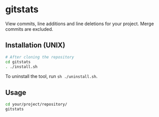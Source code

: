 # gitstats

View commits, line additions and line deletions for your project. Merge commits are excluded.

## Installation (UNIX)

```bash
# After cloning the repository
cd gitstats
. ./install.sh 
```

To uninstall the tool, run `sh ./uninstall.sh`.

## Usage

```bash
cd your/project/repository/
gitstats
```